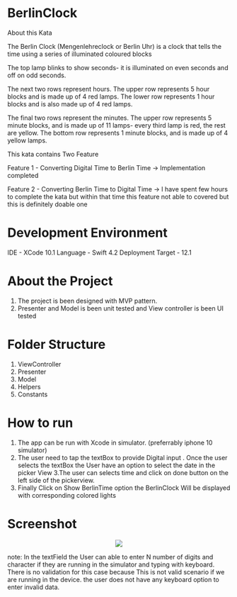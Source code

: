 # BerlinClock

About this Kata

The Berlin Clock (Mengenlehreclock or Berlin Uhr) is a clock that tells the time using a series of illuminated coloured blocks

The top lamp blinks to show seconds- it is illuminated on even seconds and off on odd seconds.

The next two rows represent hours. The upper row represents 5 hour blocks and is made up of 4 red lamps. The lower row represents 1 hour blocks and is also made up of 4 red lamps.

The final two rows represent the minutes. The upper row represents 5 minute blocks, and is made up of 11 lamps- every third lamp is red, the rest are yellow. The bottom row represents 1 minute blocks, and is made up of 4 yellow lamps.

This kata contains Two Feature

Feature 1 - Converting Digital Time to Berlin Time
              -> Implementation completed
              
Feature 2 - Converting Berlin Time to Digital Time
              -> I have spent  few hours to complete the kata but within that time this feature not able to covered but this is definitely doable one

# Development Environment

IDE - XCode 10.1
Language - Swift 4.2
Deployment Target - 12.1

# About the Project

1. The project is been designed with MVP pattern.
2. Presenter and Model is been unit tested and View controller is been UI tested

# Folder Structure
1. ViewController
2. Presenter
3. Model
4. Helpers
5. Constants

# How to run 

1. The app can be run with Xcode in simulator. (preferrably iphone 10 simulator)
2. The user need to tap the textBox to provide Digital input . Once the user selects the textBox the User have an option to 
select the date in the picker View
3.The user can selects time and click on done button on the left side of the pickerview.
4. Finally Click on Show BerlinTime option the BerlinClock Will be displayed with corresponding colored lights

# Screenshot

<p align="center">
<img src="https://github.com/2019SOWDEV005/BerlinClock/tree/master/Screenshot/BerlinClock.png"/>
</p>

note:
 In the textField the User can able to enter  N number of digits and character if they are running in the simulator and typing with keyboard. 
There is no validation for this case because This is not valid scenario if we are running in the device. the user does not have any keyboard option to enter invalid data.

